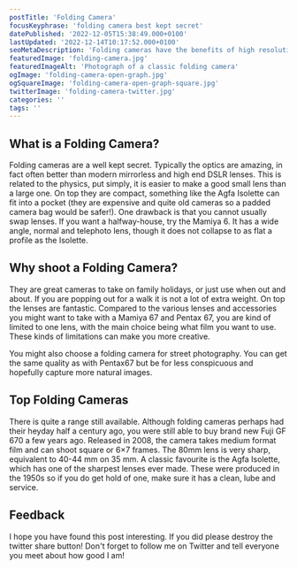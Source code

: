 ```yaml
---
postTitle: 'Folding Camera'
focusKeyphrase: 'folding camera best kept secret'
datePublished: '2022-12-05T15:38:49.000+0100'
lastUpdated: '2022-12-14T10:17:52.000+0100'
seoMetaDescription: 'Folding cameras have the benefits of high resolution negatives but are so much more compact and often have amazing optics'
featuredImage: 'folding-camera.jpg'
featuredImageAlt: 'Photograph of a classic folding camera'
ogImage: 'folding-camera-open-graph.jpg'
ogSquareImage: 'folding-camera-open-graph-square.jpg'
twitterImage: 'folding-camera-twitter.jpg'
categories: ''
tags: ''
---
```


## What is a Folding Camera?

Folding cameras are a well kept secret. Typically the optics are amazing, in
fact often better than modern mirrorless and high end DSLR lenses. This is
related to the physics, put simply, it is easier to make a good small lens than
a large one. On top they are compact, something like the Agfa Isolette can fit
into a pocket (they are expensive and quite old cameras so a padded camera bag
would be safer!). One drawback is that you cannot usually swap lenses. If you
want a halfway-house, try the Mamiya 6. It has a wide angle, normal and
telephoto lens, though it does not collapse to as flat a profile as the
Isolette.

## Why shoot a Folding Camera?

They are great cameras to take on family holidays, or just use when out and
about. If you are popping out for a walk it is not a lot of extra weight. On top
the lenses are fantastic. Compared to the various lenses and accessories you
might want to take with a Mamiya 67 and Pentax 67, you are kind of limited to
one lens, with the main choice being what film you want to use. These kinds of
limitations can make you more creative.

You might also choose a folding camera for street photography. You can get the
same quality as with Pentax67 but be for less conspicuous and hopefully capture
more natural images.

## Top Folding Cameras

There is quite a range still available. Although folding cameras perhaps had
their heyday half a century ago, you were still able to buy brand new Fuji GF
670 a few years ago. Released in 2008, the camera takes medium format film and
can shoot square or 6&times;7 frames. The 80mm lens is very sharp, equivalent to
40-44&nbsp;mm on 35&nbsp;mm. A classic favourite is the Agfa Isolette, which has
one of the sharpest lenses ever made. These were produced in the 1950s so if you
do get hold of one, make sure it has a clean, lube and service.

## Feedback

I hope you have found this post interesting. If you did please destroy the
twitter share button! Don't forget to follow me on Twitter and tell everyone you
meet about how good I am!
